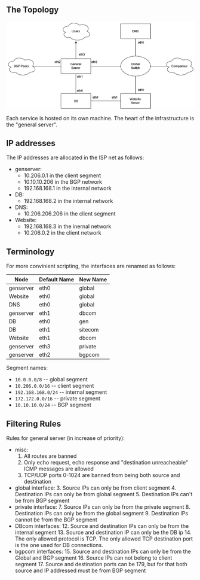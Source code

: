 ## The Topology

![](img/topology.png)

Each service is hosted on its own machine. The heart of the infrastructure is the "general server".

## IP addresses

The IP addresses are allocated in the ISP net as follows:
* genserver:
    - 10.206.0.1 in the client segment
    - 10.10.10.206 in the BGP network
    - 192.168.168.1 in the internal network
* DB:
    - 192.168.168.2 in the internal network
* DNS:
    - 10.206.206.206 in the client segment
* Website:
    - 192.168.168.3 in the inernal network
    - 10.206.0.2 in the client network

## Terminology

For more convinient scripting, the interfaces are renamed as follows:

| Node | Default Name | New Name |
| --- | --- | --- |
| genserver | eth0 | global |
| Website | eth0 | global |
| DNS | eth0 | global |
| genserver | eth1 | dbcom |
| DB | eth0 | gen |
| DB | eth1 | sitecom |
| Website | eth1 | dbcom |
| genserver | eth3 | private |
| genserver | eth2 | bgpcom |

Segment names:
* `10.0.0.0/8` -- global segment
* `10.206.0.0/16` -- client segment
* `192.168.168.0/24` -- internal segment
* `172.172.0.0/16` -- private segment
* `10.10.10.0/24` -- BGP segment

## Filtering Rules

Rules for general server (in increase of priority):
* misc:
    1. All routes are banned
    2. Only echo request, echo response and "destination unreacheable" ICMP messages are allowed
    3. TCP/UDP ports 0-1024 are banned from being both source and destination
* global interface:
    3. Source IPs can only be from client segment
    4. Destination IPs can only be from global segment
    5. Destination IPs can't be from BGP segment
* private interface:
    7. Source IPs can only be from the private segment
    8. Destination IPs can only be from the global segment
    9. Destination IPs cannot be from the BGP segment
* DBcom interfaces:
    12. Source and destination IPs can only be from the internal segment
    13. Source and destination IP can only be the DB ip
    14. The only allowed protocol is TCP. The only allowed TCP destination
    port is the one used for DB connections.
* bgpcom interfaces:
    15. Source and destination IPs can only be from the Global and BGP segment
    16. Source IPs can not belong to client segment
    17. Source and destination ports can be 179, but for that both source and IP addressed must
    be from BGP segment
